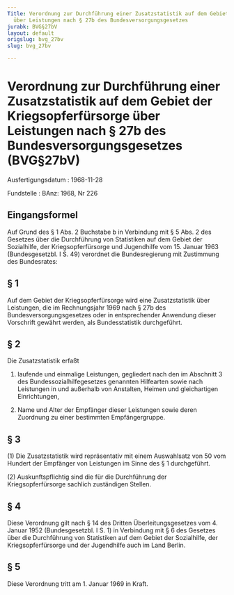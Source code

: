 ```yaml
---
Title: Verordnung zur Durchführung einer Zusatzstatistik auf dem Gebiet der Kriegsopferfürsorge
  über Leistungen nach § 27b des Bundesversorgungsgesetzes
jurabk: BVG§27bV
layout: default
origslug: bvg_27bv
slug: bvg_27bv

---
```


# Verordnung zur Durchführung einer Zusatzstatistik auf dem Gebiet der Kriegsopferfürsorge über Leistungen nach § 27b des Bundesversorgungsgesetzes (BVG§27bV)

Ausfertigungsdatum
:   1968-11-28

Fundstelle
:   BAnz: 1968, Nr 226



## Eingangsformel

Auf Grund des § 1 Abs. 2 Buchstabe b in Verbindung mit § 5 Abs. 2 des Gesetzes über die Durchführung von Statistiken auf dem Gebiet der Sozialhilfe, der Kriegsopferfürsorge und Jugendhilfe vom 15. Januar 1963 (Bundesgesetzbl. I S. 49) verordnet die Bundesregierung mit Zustimmung des Bundesrates:


## § 1

Auf dem Gebiet der Kriegsopferfürsorge wird eine Zusatzstatistik über Leistungen, die im Rechnungsjahr 1969 nach § 27b des Bundesversorgungsgesetzes oder in entsprechender Anwendung dieser Vorschrift gewährt werden, als Bundesstatistik durchgeführt.


## § 2

Die Zusatzstatistik erfaßt

1.  laufende und einmalige Leistungen, gegliedert nach den im Abschnitt 3 des Bundessozialhilfegesetzes genannten Hilfearten sowie nach Leistungen in und außerhalb von Anstalten, Heimen und gleichartigen Einrichtungen,


2.  Name und Alter der Empfänger dieser Leistungen sowie deren Zuordnung zu einer bestimmten Empfängergruppe.





## § 3

(1) Die Zusatzstatistik wird repräsentativ mit einem Auswahlsatz von 50 vom Hundert der Empfänger von Leistungen im Sinne des § 1 durchgeführt.

(2) Auskunftspflichtig sind die für die Durchführung der Kriegsopferfürsorge sachlich zuständigen Stellen.


## § 4

Diese Verordnung gilt nach § 14 des Dritten Überleitungsgesetzes vom 4. Januar 1952 (Bundesgesetzbl. I S. 1) in Verbindung mit § 6 des Gesetzes über die Durchführung von Statistiken auf dem Gebiet der Sozialhilfe, der Kriegsopferfürsorge und der Jugendhilfe auch im Land Berlin.


## § 5

Diese Verordnung tritt am 1. Januar 1969 in Kraft.

